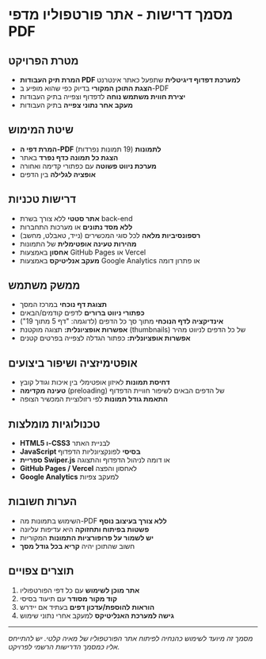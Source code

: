 # מסמך דרישות - אתר פורטפוליו מדפי PDF

## מטרת הפרויקט
- **המרת תיק העבודות PDF למערכת דפדוף דיגיטלית** שתפעל כאתר אינטרנט
- **הצגת התוכן המקורי** בדיוק כפי שהוא מופיע ב-PDF
- **יצירת חווית משתמש נוחה** לדפדוף וצפייה בתיק העבודות
- **מעקב אחר נתוני צפייה** בתיק העבודות

## שיטת המימוש
- **המרת דפי ה-PDF לתמונות** (19 תמונות נפרדות)
- **הצגת כל תמונה כדף נפרד** באתר
- **מערכת ניווט פשוטה** עם כפתורי קדימה ואחורה
- **אופציה לגלילה** בין הדפים

## דרישות טכניות
- **אתר סטטי** ללא צורך בשרת back-end
- **ללא מסד נתונים** או מערכות התחברות
- **רספונסיביות מלאה** לכל סוגי המכשירים (נייד, טאבלט, מחשב)
- **מהירות טעינה אופטימלית** של התמונות
- **אחסון** באמצעות GitHub Pages או Vercel
- **מעקב אנליטיקס** באמצעות Google Analytics או פתרון דומה

## ממשק משתמש
- **תצוגת דף נוכחי** במרכז המסך
- **כפתורי ניווט ברורים** לדפים קודמים/הבאים
- **אינדיקציה לדף הנוכחי** מתוך סך כל הדפים (לדוגמה: "דף 5 מתוך 19")
- **אפשרות אופציונלית:** תצוגה מוקטנת (thumbnails) של כל הדפים לניווט מהיר
- **אפשרות אופציונלית:** כפתור הגדלה לצפייה בפרטים קטנים

## אופטימיזציה ושיפור ביצועים
- **דחיסת תמונות** לאיזון אופטימלי בין איכות וגודל קובץ
- **טעינה מקדימה** (preloading) של הדפים הבאים לשיפור חוויית הדפדוף
- **התאמת גודל תמונות** לפי רזולוציית המכשיר הצופה

## טכנולוגיות מומלצות
- **HTML5 ו-CSS3** לבניית האתר
- **JavaScript בסיסי** לפונקציונליות הדפדוף
- **ספריית Swiper.js** או דומה לניהול הדפדוף והתצוגה
- **GitHub Pages / Vercel** לאחסון והפצה
- **Google Analytics** למעקב צפיות

## הערות חשובות
- השימוש בתמונות מה-PDF **ללא צורך בעיצוב נוסף**
- **פשטות בפיתוח ותחזוקה** היא עדיפות עליונה
- **יש לשמור על פרופורציות התמונות** המקוריות
- חשוב שהתוכן יהיה **קריא בכל גודל מסך**

## תוצרים צפויים
1. **אתר מוכן לשימוש** עם כל דפי הפורטפוליו
2. **קוד מקור מסודר** עם תיעוד בסיסי
3. **הוראות להוספת/עדכון דפים** בעתיד אם יידרש
4. **גישה למערכת האנליטיקס** למעקב אחרי נתוני שימוש

---

*מסמך זה מיועד לשימוש כהנחיה לפיתוח אתר הפורטפוליו של מאיה קלטי. יש להתייחס אליו כמסמך הדרישות הרשמי לפרויקט.*